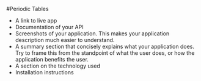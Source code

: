 #Periodic Tables

* A link to live app
* Documentation of your API
* Screenshots of your application. This makes your application description much easier to understand.
* A summary section that concisely explains what your application does. Try to frame this from the standpoint of what the user does, or how the application benefits the user.
* A section on the technology used
* Installation instructions

